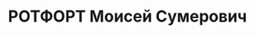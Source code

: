 ---
title: РОТФОРТ Моисей Сумерович
description: "(р.1912) инженер-электрик \n  1912. — Родился в Харькове (?). \n  1927.\
  \ — Пропаганда идей коллективизации в отряде части особого назначения (ЧОН) на Правобережной\
  \ Украине. \n  1933–1935. — Окончание электротехникума. Учеба в Харьковском политехническом\
  \ институте. Работа в Харьковском горкоме комсомола. \n  1936. — Работа инженером-электриком\
  \ на заводе им. Т.Г. Шевченко в Харькове. \n  1937, весна. — Принят кандидатом в\
  \ ВКП(б). \n  1937, 17 августа. — Арест. Харьковская тюрьма на Холодной горе. Бывшие\
  \ «товарищи» по комсомолу в качестве следователей. Пытки. \n  1937, 7 декабря. —\
  \ Приговор Военной коллегии Верховного суда СССР: 10 лет лишения свободы и 5 лет\
  \ поражения в правах (статья 58). \n  1937, конец – 1938. — Соль-Илецкая тюрьма\
  \ (Оренбургская область). \n  1939. — Этап во Владивосток. Морской этап от бухты\
  \ Ванино до бухты Нагаево. \n  1939–1947. — Работа на золотых приисках. Лагерь «Линковый».\
  \ Отдельный лагерный пункт (ОЛП) № 4. Инвалидный городок «Промкомбинат» недалеко\
  \ от Магадана. Монтаж ЦНИИЛ в Магадане. ОЛП-72 (72-й километр от Магадана). Участие\
  \ в строительстве электростанции и линий электропередачи (ЛЭП). Начальница Магаданлага\
  \ А.Р. Гридасова. \n  1947, 17 августа – 1949. — Освобождение. Жизнь в посёлке Покотиловка\
  \ недалеко от Харькова. \n  1949, февраль. — Повторный арест. Бессудная и бессрочная\
  \ ссылка в Красноярский край (посёлок Ермаково под Игаркой). \n  1954. — Отмена\
  \ ссылки. Поездка в Братск для устройства на работу. \n  С 1955. — Работа в Братскгэсстрое.\
  \ \n  1957. — Реабилитация. Отмена приговора от 7 декабря 1937 г. и постановления\
  \ о ссылке «ввиду отсутствия состава преступления». \n  1962. — Вступление в КПСС"
---
